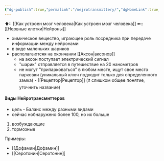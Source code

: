 ```yaml
---
{"dg-publish":true,"permalink":"/nejrotransmittery/","dgHomeLink":true,"dgPassFrontmatter":false}
---
```



⬆:: [[Как устроен мозг человека|Как устроен мозг человека]]
⬅:: [[Нервные клетки|Нейроны]]

- химическое вещество, играющее роль посредника при передаче информации между нейронами
- в виде маленьких шариков
- располагаютсяя на окончании [[Аксон|аксонов]]
	- на аксон поступает электрический сигнал
	- "шарик" отправляется в путешествие на 20 нанометров
	- не могут "припарковаться" в любом месте, ищут свое место парковки (уникальный ключ подходит только для определенного замка) - [[Рецептор|Рецептор]] (❓ слишком общее понятие, уточнить название)

#### Виды Нейротрансмиттеров
- цель - Баланс между разными видами
- сейчас нобнаружено более 100, но их больше

1. возбуждающие
2. тормозные

Примеры:
- [[Дофамин|Дофамин]]
- [[Серотонин|Серотонин]]